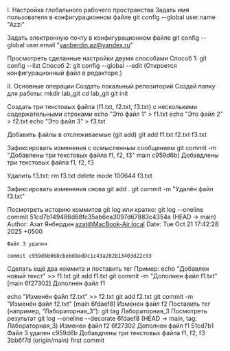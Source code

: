 I. Настройка глобального рабочего пространства
Задать имя пользователя в конфигурационном файле    git config --global user.name "Azzi"
  
Задать электронную почту в конфигурационном файле    git config --global user.email "yanberdin.az@yandex.ru"
  
Просмотреть сделанные настройки двумя способами Способ 1:    git config --list
   Способ 2:    git config --global --edit
   (Откроется конфигурационный файл в редакторе.)

II. Основные операции
Создать локальный репозиторий Создай папку для работы:    mkdir lab_git
cd lab_git
git init
  

Создать три текстовых файла (f1.txt, f2.txt, f3.txt) с несколькими содержательными строками    echo "Это файл 1" > f1.txt
echo "Это файл 2" > f2.txt
echo "Это файл 3" > f3.txt
  

Добавить файлы в отслеживаемые (git add)    git add f1.txt f2.txt f3.txt
  

Зафиксировать изменения с осмысленным сообщением    git commit -m "Добавлены три текстовых файла f1, f2, f3"
  main c959d6b] Добавдлены три текстовых файла f1, f2, f3

Удалить f3.txt:   rm f3.txt
  delete mode 100644 f3.txt

Зафиксировать изменения снова    git add .
git commit -m "Удалён файл f3.txt"
  

Посмотреть историю коммитов    git log
   или кратко:    git log --oneline
    commit 51cd7b149486d68fc35ab6ea3097d67883c4354a (HEAD -> main)
    Author: Азат Янбердин <azat@MacBook-Air.local>
    Date:   Tue Oct 21 17:42:28 2025 +0500

    Файл 3 удален

    commit c959d6b068cbebd8ed0c1c43a202b13403d22c93

Сделать ещё два коммита и поставить тег Пример:    echo "Добавлен новый текст" >> f1.txt
git add f1.txt
git commit -m "Дополнен файл f1.txt"
    [main 6f27302] Дополнен файл f1

echo "Изменён файл f2.txt" >> f2.txt
git add f2.txt
git commit -m "Изменён файл f2.txt"
    [main 6fdaef8] Изменен файл f2
   Поставить тег (например, “Лабораторная_3”):   git tag Лабораторная_3
   Посмотреть результат    git log --oneline --decorate
    6fdaef8 (HEAD -> main, tag: Лабораторная_3) Изменен файл f2
    6f27302 Дополнен файл f1
    51cd7b1 Файл 3 удален
    c959d6b Добавдлены три текстовых файла f1, f2, f3
    3bb6f7d (origin/main) first commit